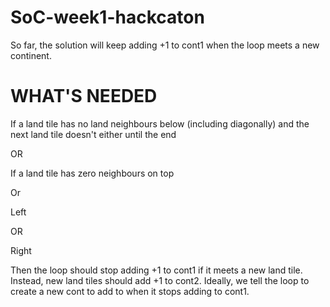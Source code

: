 # SoC-week1-hackcaton

So far, the solution will keep adding +1 to cont1 when the loop meets a new continent. 


# WHAT'S NEEDED


If a land tile has no land neighbours below (including diagonally) and the next land tile doesn't either until the end

OR

If a land tile has zero neighbours on top

Or

Left

OR

Right

Then the loop should stop adding +1 to cont1 if it meets a new land tile. Instead, new land tiles should add +1 to cont2. Ideally, we tell the loop to create a new cont to add to when it stops adding to cont1.
